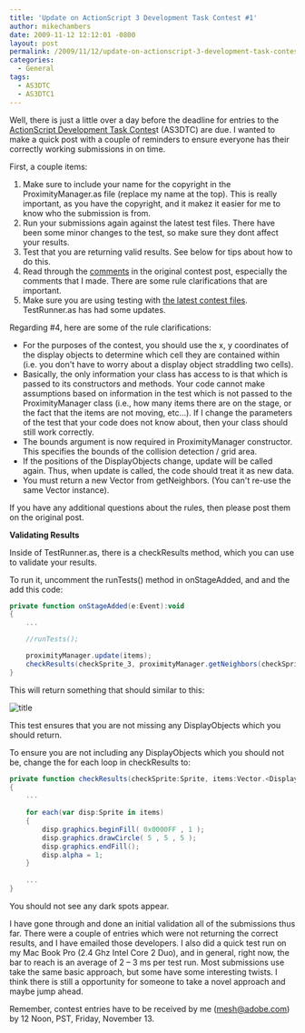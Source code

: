 ```yaml
---
title: 'Update on ActionScript 3 Development Task Contest #1'
author: mikechambers
date: 2009-11-12 12:12:01 -0800
layout: post
permalink: /2009/11/12/update-on-actionscript-3-development-task-contest-1/
categories:
  - General
tags:
  - AS3DTC
  - AS3DTC1
---
```


Well, there is just a little over a day before the deadline for entries to the [ActionScript Development Task Contes][1]t (AS3DTC) are due. I wanted to make a quick post with a couple of reminders to ensure everyone has their correctly working submissions in on time.

First, a couple items:  
<!--more-->

1.  Make sure to include your name for the copyright in the ProximityManager.as file (replace my name at the top). This is really important, as you have the copyright, and it makez it easier for me to know who the submission is from.
2.  Run your submissions again against the latest test files. There have been some minor changes to the test, so make sure they dont affect your results.
3.  Test that you are returning valid results. See below for tips about how to do this.
4.  Read through the [comments][2] in the original contest post, especially the comments that I made. There are some rule clarifications that are important.
5.  Make sure you are using testing with [the latest contest files][3]. TestRunner.as has had some updates.

Regarding #4, here are some of the rule clarifications:

*   For the purposes of the contest, you should use the x, y coordinates of the display objects to determine which cell they are contained within (i.e. you don't have to worry about a display object straddling two cells).
*   Basically, the only information your class has access to is that which is passed to its constructors and methods. Your code cannot make assumptions based on information in the test which is not passed to the ProximityManager class (i.e., how many items there are on the stage, or the fact that the items are not moving, etc…). If I change the parameters of the test that your code does not know about, then your class should still work correctly.
*   The bounds argument is now required in ProximityManager constructor. This specifies the bounds of the collision detection / grid area.
*   If the positions of the DisplayObjects change, update will be called again. Thus, when update is called, the code should treat it as new data.
*   You must return a new Vector from getNeighbors. (You can't re-use the same Vector instance).

If you have any additional questions about the rules, then please post them on the original post.

**Validating Results**

Inside of TestRunner.as, there is a checkResults method, which you can use to validate your results.

To run it, uncomment the runTests() method in onStageAdded, and and the add this code:

``` actionscript
private function onStageAdded(e:Event):void
{
	...

	//runTests();

	proximityManager.update(items);
	checkResults(checkSprite_3, proximityManager.getNeighbors(checkSprite_3));
}
```

This will return something that should similar to this:

![title](blog/files/as3dtc/test_results_example.png)

This test ensures that you are not missing any DisplayObjects which you should return.

To ensure you are not including any DisplayObjects which you should not be, change the for each loop in checkResults to:

``` actionscript
private function checkResults(checkSprite:Sprite, items:Vector.<DisplayObject>):Boolean
{
	...
	
	for each(var disp:Sprite in items)
	{
		disp.graphics.beginFill( 0x0000FF , 1 );
		disp.graphics.drawCircle( 5 , 5 , 5 );
		disp.graphics.endFill();
		disp.alpha = 1;
	}
	
	...
}
```

You should not see any dark spots appear.

I have gone through and done an initial validation all of the submissions thus far. There were a couple of entries which were not returning the correct results, and I have emailed those developers. I also did a quick test run on my Mac Book Pro (2.4 Ghz Intel Core 2 Duo), and in general, right now, the bar to reach is an average of 2 &#8211; 3 ms per test run. Most submissions use take the same basic approach, but some have some interesting twists. I think there is still a opportunity for someone to take a novel approach and maybe jump ahead.

Remember, contest entries have to be received by me (mesh@adobe.com) by 12 Noon, PST, Friday, November 13.

 [1]: /blog/2009/11/10/actionscript-3-development-task-contest-1/
 [2]: http://www.mikechambers.com/blog/2009/11/10/actionscript-3-development-task-contest-1/#comments
 [3]: http://github.com/mikechambers/ActionScript-3-Development-Task-Contests/tree/master/AS3DTC_1/p